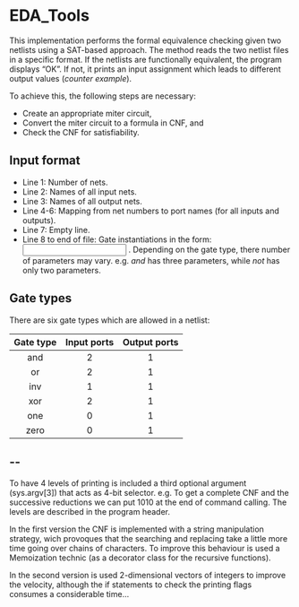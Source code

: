 # EDA_Tools
This implementation performs the formal equivalence checking given two netlists using a SAT-based approach. The method reads the two netlist files in a specific format. If the netlists are functionally equivalent, the program displays “OK”. If not, it  prints an input assignment which leads to different output values (*counter example*).

To achieve this, the following steps are necessary:
- Create an appropriate miter circuit,
- Convert the miter circuit to a formula in CNF, and 
- Check the CNF for satisfiability.


## Input format

- Line 1: Number of nets.
- Line 2: Names of all input nets.
- Line 3: Names of all output nets.
- Line 4-6: Mapping from net numbers to port names (for all inputs and outputs).
- Line 7: Empty line.
- Line 8 to end of file: Gate instantiations in the form: <Gate type> <input nets> <output nets>. Depending on the gate type, there number of parameters may vary. e.g. *and* has three parameters, while *not* has only two parameters.


## Gate types
There are six gate types which are allowed in a netlist:

| Gate type | Input ports | Output ports |
|:---------:|:-----------:|:------------:| 
| and | 2 | 1
| or  | 2 | 1
| inv | 1 | 1
| xor | 2 | 1
| one | 0 | 1
| zero | 0  | 1


## --

To have 4 levels of printing is included a third optional argument (sys.argv[3]) that acts as 4-bit selector. e.g. To get a complete CNF and the successive reductions we can put 1010 at the end of command calling. The levels are described in the  program header.

In the first version the CNF is implemented with a string manipulation strategy, wich provoques that the searching and replacing take a little more time going over chains of characters. To improve this behaviour is used a Memoization technic (as a decorator class for the recursive functions).

In the second version is used 2-dimensional vectors of integers to improve the velocity, although the if statements to check the printing flags consumes a considerable time...
